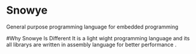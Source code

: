 # Snowye
General purpose programming language for embedded programming

#Why Snowye Is Different
It is a light wight programming language and its all librarys are written in assembly language for better performance .
